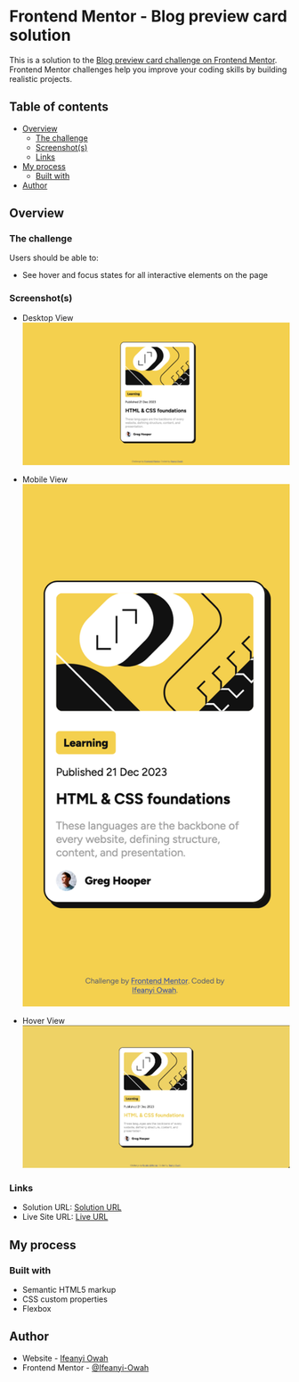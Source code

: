 # Frontend Mentor - Blog preview card solution

This is a solution to the [Blog preview card challenge on Frontend Mentor](https://www.frontendmentor.io/challenges/blog-preview-card-ckPaj01IcS). Frontend Mentor challenges help you improve your coding skills by building realistic projects.

## Table of contents

- [Overview](#overview)
  - [The challenge](#the-challenge)
  - [Screenshot(s)](#screenshot)
  - [Links](#links)
- [My process](#my-process)
  - [Built with](#built-with)
- [Author](#author)

## Overview

### The challenge

Users should be able to:

- See hover and focus states for all interactive elements on the page

### Screenshot(s)

- Desktop View
  ![](./assets/images/desktop.png)

- Mobile View
  ![](./assets/images/mobile.png)

- Hover View
  ![](./assets/images/hover.png)

### Links

- Solution URL: [Solution URL](https://ifeanyi-owah.github.io/blog-preview-card-main/)
- Live Site URL: [Live URL](https://ifeanyi-owah.github.io/blog-preview-card-main/)

## My process

### Built with

- Semantic HTML5 markup
- CSS custom properties
- Flexbox

## Author

- Website - [Ifeanyi Owah](https://github.com/Ifeanyi-Owah)
- Frontend Mentor - [@Ifeanyi-Owah](https://www.frontendmentor.io/profile/Ifeanyi-Owah)
